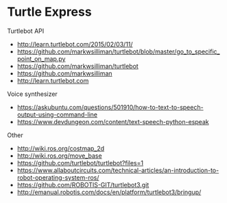 # Turtle Express

Turtlebot API

* http://learn.turtlebot.com/2015/02/03/11/
* https://github.com/markwsilliman/turtlebot/blob/master/go_to_specific_point_on_map.py
* https://github.com/markwsilliman/turtlebot
* https://github.com/markwsilliman
* http://learn.turtlebot.com

Voice synthesizer

* https://askubuntu.com/questions/501910/how-to-text-to-speech-output-using-command-line
* https://www.devdungeon.com/content/text-speech-python-espeak

Other

* http://wiki.ros.org/costmap_2d
* http://wiki.ros.org/move_base
* https://github.com/turtlebot/turtlebot?files=1
* https://www.allaboutcircuits.com/technical-articles/an-introduction-to-robot-operating-system-ros/
* https://github.com/ROBOTIS-GIT/turtlebot3.git
* http://emanual.robotis.com/docs/en/platform/turtlebot3/bringup/
